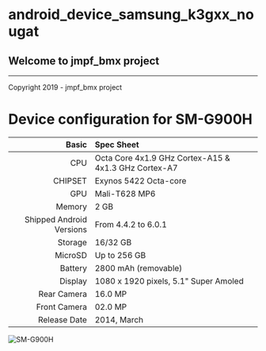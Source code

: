 # android_device_samsung_k3gxx_nougat
## Welcome to jmpf_bmx project
**************************************************************************************
Copyright 2019 - jmpf_bmx project

Device configuration for SM-G900H
======================================
Basic   | Spec Sheet
-------:|:-------------------------
CPU     | Octa Core 4x1.9 GHz Cortex-A15 & 4x1.3 GHz Cortex-A7
CHIPSET | Exynos 5422 Octa-core
GPU     | Mali-T628 MP6
Memory  | 2 GB
Shipped Android Versions | From 4.4.2 to 6.0.1
Storage | 16/32 GB
MicroSD | Up to 256 GB
Battery | 2800 mAh (removable)
Display | 1080 x 1920 pixels, 5.1" Super Amoled
Rear Camera  | 16.0 MP
Front Camera | 02.0 MP
Release Date | 2014, March

![SM-G900H](https://cdn2.gsmarena.com/vv/pics/samsung/samsung-galaxy-s5-g900f-1.jpg)

